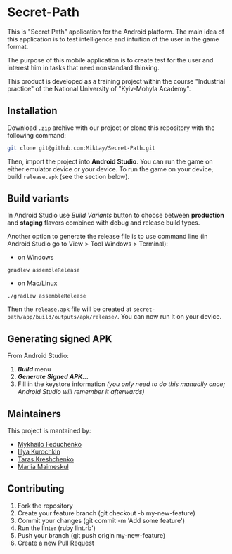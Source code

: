 # Secret-Path
This is "Secret Path" application for the Android platform. The main
idea of this application is to test intelligence and intuition of
the user in the game format.

The purpose of this mobile application is to create
test for the user and interest him in tasks that need
nonstandard thinking.

This product is developed as a training project within the course
"Industrial practice" of the National University of "Kyiv-Mohyla Academy".

## Installation
Download `.zip` archive with our project or clone this repository with the following command:
```bash
git clone git@github.com:MikLay/Secret-Path.git
```
Then, import the project into **Android Studio**. You can run the game on either emulator device or your device. To run the game on your device, build `release.apk` (see the section below).



## Build variants
In Android Studio use *Build Variants* button to choose between **production** and **staging** flavors combined with debug and release build types.

Another option to generate the release file is to use command line (in Android Studio go to View > Tool Windows > Terminal):

- on Windows
```
gradlew assembleRelease
```

- on Mac/Linux
```
./gradlew assembleRelease
```
Then the `release.apk` file will be created at `secret-path/app/build/outputs/apk/release/`. You can now run it on your device.

## Generating signed APK
From Android Studio:
1. ***Build*** menu
2. ***Generate Signed APK...***
3. Fill in the keystore information *(you only need to do this manually once; Android Studio will remember it afterwards)*

## Maintainers
This project is mantained by:
* [Mykhailo Feduchenko](http://github.com/miklay)
* [Illya Kurochkin](http://github.com/illyakurochkin)
* [Taras Kreshchenko](http://github.com/74r45)
* [Mariia Maimeskul](http://github.com/marviem)


## Contributing

1. Fork the repository
2. Create your feature branch (git checkout -b my-new-feature)
3. Commit your changes (git commit -m 'Add some feature')
4. Run the linter (ruby lint.rb')
5. Push your branch (git push origin my-new-feature)
6. Create a new Pull Request
